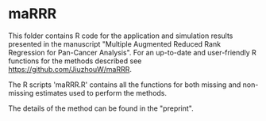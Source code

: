 # maRRR
This folder contains R code for the application and simulation results presented in the manuscript "Multiple Augmented Reduced Rank Regression for Pan-Cancer Analysis".  For an up-to-date and user-friendly R functions for the methods described see https://github.com/JiuzhouW/maRRR.  

The R scripts 'maRRR.R' contains all the functions for both missing and non-missing estimates used to perform the methods.

The details of the method can be found in the "preprint".
